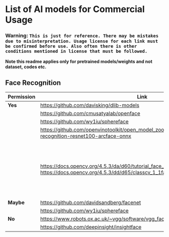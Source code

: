 # List of AI models for Commercial Usage

### Warning: `This is just for reference. There may be mistakes due to misinterpretation. Usage license for each link must be confirmed before use. Also often there is other conditions mentioned in license that must be followed.`

**Note this readme applies only for pretrained models/weights and not dataset, codes etc.**

## Face Recognition

| Permission | Link | Comments |
| --- | --- | --- |
| **Yes** | https://github.com/davisking/dlib-models |  |
|  | https://github.com/cmusatyalab/openface |  |
|  | https://github.com/wy1iu/sphereface |  |
|  | https://github.com/openvinotoolkit/open_model_zoo/tree/master/models/public/face-recognition-resnet100-arcface-onnx |  |
|  | https://docs.opencv.org/4.5.3/da/d60/tutorial_face_main.html <br> https://docs.opencv.org/4.5.3/dd/d65/classcv_1_1face_1_1FaceRecognizer.html | Seems non deep learning based algorithms only available as of 9-12-2021 |
| **Maybe** | https://github.com/davidsandberg/facenet |  |
|  | https://github.com/wy1iu/sphereface |  |
| **No** | https://www.robots.ox.ac.uk/~vgg/software/vgg_face/ |  |
|  | https://github.com/deepinsight/insightface |  | 


